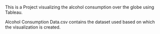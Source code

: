 This is a Project visualizing the alcohol consumption over the globe using Tableau.

Alcohol Consumption Data.csv contains the dataset used based on which the visualization is created.

